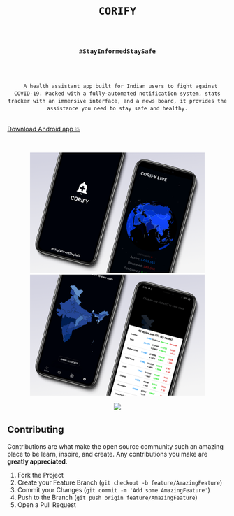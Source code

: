 <code>
  <h1 align="center">CORIFY</h1>
  <h3 align="center">#StayInformedStaySafe</h3>
</code>

<p align="center">
  <code>
  A health assistant app built for Indian users to fight against COVID-19. Packed with a fully-automated notification system, stats tracker with an immersive interface, and a news board, it provides the assistance you need to stay safe and healthy.
  </code>
</p>

[Download Android app 💥](http://www.corify.in/resource/apk)

<br>
<p align="center">
  <a href="https://github.com/IshaanOhri">
    <img src="https://github.com/IshaanOhri/Mockups/blob/master/Corify/Set%202/Screen%201.png" width="400" hspace="20">
  </a>
  <a href="https://github.com/IshaanOhri">
    <img src="https://github.com/IshaanOhri/Mockups/blob/master/Corify/Set%202/Screen%202.png" width="400">
  </a>
</p>

<p align="center">
  <a href="https://github.com/IshaanOhri">
    <img src="https://github.com/IshaanOhri/Mockups/blob/master/Corify/Set%202/Screen%203.png" width="400">
  </a>
</p>

## Contributing

Contributions are what make the open source community such an amazing place to be learn, inspire, and create. Any contributions you make are **greatly appreciated**.

1. Fork the Project
2. Create your Feature Branch (`git checkout -b feature/AmazingFeature`)
3. Commit your Changes (`git commit -m 'Add some AmazingFeature'`)
4. Push to the Branch (`git push origin feature/AmazingFeature`)
5. Open a Pull Request
